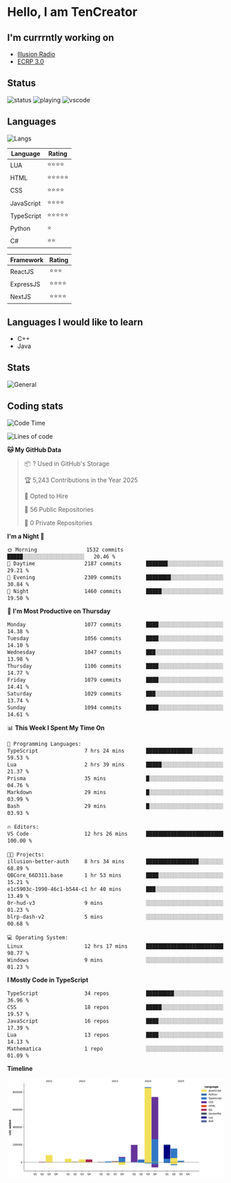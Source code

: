 # Hello, I am TenCreator

## I'm currrntly working on
- [Illusion Radio](https://illusionradio.co.uk/)
- [ECRP 3.0](http://github.com/Emerald-Coast-Roleplay/)

## Status
![status](https://api.statusbadges.me/badge/status/518334475038359555?simple=true&style=for-the-badge)
![playing](https://api.statusbadges.me/badge/playing/518334475038359555?style=for-the-badge)
![vscode](https://api.statusbadges.me/badge/vscode/518334475038359555?style=for-the-badge)

## Languages
![Langs](https://github-readme-stats.vercel.app/api/top-langs/?username=tencreator&layout=compact&theme=radical)


|Language|Rating|
|--------|------|
|LUA|⭐️⭐️⭐️⭐️|
|HTML|⭐️⭐️⭐️⭐️⭐️|
|CSS|⭐️⭐️⭐️⭐️|
|JavaScript|⭐️⭐️⭐️⭐️|
|TypeScript|⭐️⭐️⭐️⭐️⭐️|
|Python|⭐️|
|C#|⭐️⭐️ |

|Framework|Rating|
|--------|------|
|ReactJS|⭐️⭐️⭐|
|ExpressJS|⭐️⭐️⭐️⭐️|
|NextJS|⭐️⭐️⭐⭐️|

## Languages I would like to learn
- C++
- Java

## Stats
![General](https://github-readme-stats.vercel.app/api?username=tencreator&show_icons=true&theme=radical)

## Coding stats

<!--START_SECTION:waka-->
![Code Time](http://img.shields.io/badge/Code%20Time-682%20hrs%2031%20mins-blue)

![Lines of code](https://img.shields.io/badge/From%20Hello%20World%20I%27ve%20Written-2.5%20million%20lines%20of%20code-blue)

**🐱 My GitHub Data** 

> 📦 ? Used in GitHub's Storage 
 > 
> 🏆 5,243 Contributions in the Year 2025
 > 
> 💼 Opted to Hire
 > 
> 📜 56 Public Repositories 
 > 
> 🔑 0 Private Repositories 
 > 
**I'm a Night 🦉** 

```text
🌞 Morning                1532 commits        █████░░░░░░░░░░░░░░░░░░░░   20.46 % 
🌆 Daytime                2187 commits        ███████░░░░░░░░░░░░░░░░░░   29.21 % 
🌃 Evening                2309 commits        ████████░░░░░░░░░░░░░░░░░   30.84 % 
🌙 Night                  1460 commits        █████░░░░░░░░░░░░░░░░░░░░   19.50 % 
```
📅 **I'm Most Productive on Thursday** 

```text
Monday                   1077 commits        ████░░░░░░░░░░░░░░░░░░░░░   14.38 % 
Tuesday                  1056 commits        ████░░░░░░░░░░░░░░░░░░░░░   14.10 % 
Wednesday                1047 commits        ███░░░░░░░░░░░░░░░░░░░░░░   13.98 % 
Thursday                 1106 commits        ████░░░░░░░░░░░░░░░░░░░░░   14.77 % 
Friday                   1079 commits        ████░░░░░░░░░░░░░░░░░░░░░   14.41 % 
Saturday                 1029 commits        ███░░░░░░░░░░░░░░░░░░░░░░   13.74 % 
Sunday                   1094 commits        ████░░░░░░░░░░░░░░░░░░░░░   14.61 % 
```


📊 **This Week I Spent My Time On** 

```text
💬 Programming Languages: 
TypeScript               7 hrs 24 mins       ███████████████░░░░░░░░░░   59.53 % 
Lua                      2 hrs 39 mins       █████░░░░░░░░░░░░░░░░░░░░   21.37 % 
Prisma                   35 mins             █░░░░░░░░░░░░░░░░░░░░░░░░   04.76 % 
Markdown                 29 mins             █░░░░░░░░░░░░░░░░░░░░░░░░   03.99 % 
Bash                     29 mins             █░░░░░░░░░░░░░░░░░░░░░░░░   03.93 % 

🔥 Editors: 
VS Code                  12 hrs 26 mins      █████████████████████████   100.00 % 

🐱‍💻 Projects: 
illusion-better-auth     8 hrs 34 mins       █████████████████░░░░░░░░   68.89 % 
QBCore_66D311.base       1 hr 53 mins        ████░░░░░░░░░░░░░░░░░░░░░   15.21 % 
e1c5903c-1990-46c1-b544-c1 hr 40 mins        ███░░░░░░░░░░░░░░░░░░░░░░   13.49 % 
0r-hud-v3                9 mins              ░░░░░░░░░░░░░░░░░░░░░░░░░   01.23 % 
blrp-dash-v2             5 mins              ░░░░░░░░░░░░░░░░░░░░░░░░░   00.68 % 

💻 Operating System: 
Linux                    12 hrs 17 mins      █████████████████████████   98.77 % 
Windows                  9 mins              ░░░░░░░░░░░░░░░░░░░░░░░░░   01.23 % 
```

**I Mostly Code in TypeScript** 

```text
TypeScript               34 repos            █████████░░░░░░░░░░░░░░░░   36.96 % 
CSS                      18 repos            █████░░░░░░░░░░░░░░░░░░░░   19.57 % 
JavaScript               16 repos            ████░░░░░░░░░░░░░░░░░░░░░   17.39 % 
Lua                      13 repos            ████░░░░░░░░░░░░░░░░░░░░░   14.13 % 
Mathematica              1 repo              ░░░░░░░░░░░░░░░░░░░░░░░░░   01.09 % 
```



**Timeline**

![Lines of Code chart](https://raw.githubusercontent.com/tencreator/tencreator/main/assets/bar_graph.png)


<!--END_SECTION:waka-->
